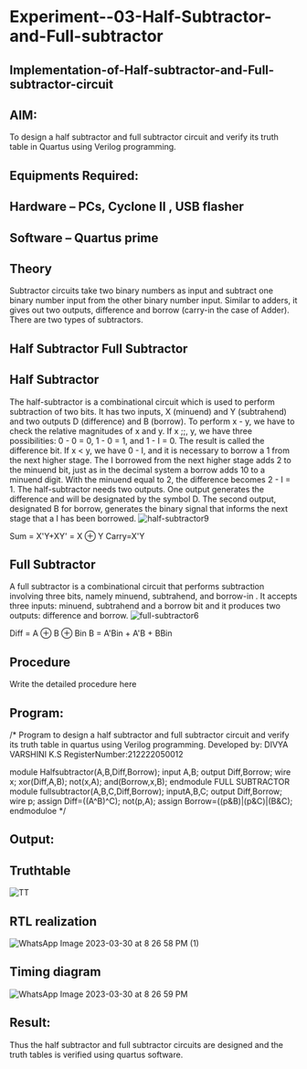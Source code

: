 # Experiment--03-Half-Subtractor-and-Full-subtractor
## Implementation-of-Half-subtractor-and-Full-subtractor-circuit
## AIM:
To design a half subtractor and full subtractor circuit and verify its truth table in Quartus using Verilog programming.

## Equipments Required:
## Hardware – PCs, Cyclone II , USB flasher
## Software – Quartus prime
## Theory
Subtractor circuits take two binary numbers as input and subtract one binary number input from the other binary number input. Similar to adders, it gives out two outputs, difference and borrow (carry-in the case of Adder). There are two types of subtractors.

## Half Subtractor Full Subtractor
## Half Subtractor
The half-subtractor is a combinational circuit which is used to perform subtraction of two bits. It has two inputs, X (minuend) and Y (subtrahend) and two outputs D (difference) and B (borrow). To perform x - y, we have to check the relative magnitudes of x and y. If x ;;, y, we have three possibilities: 0 - 0 = 0, 1 - 0 = 1, and 1 - I = 0. The result is called the difference bit. If x < y, we have 0 - I, and it is necessary to borrow a 1 from the next higher stage. The I borrowed from the next higher stage adds 2 to the minuend bit, just as in the decimal system a borrow adds 10 to a minuend digit. With the minuend equal to 2, the difference becomes 2 - I = 1. The half-subtractor needs two outputs. One output generates the difference and will be designated by the symbol D. The second output, designated B for borrow, generates the binary signal that informs the next stage that a I has been borrowed.
![half-subtractor9](https://user-images.githubusercontent.com/36288975/166112538-58c3bc7c-ee5d-4e6a-ac8d-8e8328efe27a.png)


Sum = X'Y+XY' = X ⊕ Y
Carry=X'Y

## Full Subtractor
A full subtractor is a combinational circuit that performs subtraction involving three bits, namely minuend, subtrahend, and borrow-in . It accepts three inputs: minuend, subtrahend and a borrow bit and it produces two outputs: difference and borrow. 
![full-subtractor6](https://user-images.githubusercontent.com/36288975/166112541-24c68359-3de8-4674-ae22-8272ffc385ed.png)


Diff = A ⊕ B ⊕ Bin B = A'Bin + A'B + BBin

## Procedure



Write the detailed procedure here 


## Program:
/*
Program to design a half subtractor and full subtractor circuit and verify its truth table in quartus using Verilog programming.
Developed by: DIVYA VARSHINI K.S
RegisterNumber:212222050012

module Halfsubtractor(A,B,Diff,Borrow);
input A,B;
output Diff,Borrow;
wire x;
xor(Diff,A,B);
not(x,A);
and(Borrow,x,B);
endmodule
FULL SUBTRACTOR
module
fullsubtractor(A,B,C,Diff,Borrow);
inputA,B,C;
output Diff,Borrow;
wire p;
assign Diff=((A^B)^C);
not(p,A);
assign Borrow=((p&B)|(p&C)|(B&C);
endmoduloe
*/

## Output:

## Truthtable

![TT](https://user-images.githubusercontent.com/128978058/228878459-2359d436-5bd4-48e9-9925-2f7d473c9089.jpeg)


##  RTL realization

![WhatsApp Image 2023-03-30 at 8 26 58 PM (1)](https://user-images.githubusercontent.com/128978058/228878503-f88648cb-bf3c-44cf-93e3-f3c476d13d99.jpeg)


## Timing diagram 

![WhatsApp Image 2023-03-30 at 8 26 59 PM](https://user-images.githubusercontent.com/128978058/228878568-beed2ab7-fea5-4e6d-ad17-eccae5fa6f72.jpeg)


## Result:
Thus the half subtractor and full subtractor circuits are designed and the truth tables is verified using quartus software.

